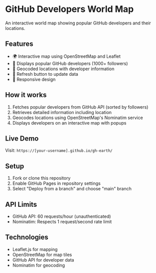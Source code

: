 # GitHub Developers World Map

An interactive world map showing popular GitHub developers and their locations.

## Features

- 🌍 Interactive map using OpenStreetMap and Leaflet
- 👥 Displays popular GitHub developers (1000+ followers)
- 📍 Geocoded locations with developer information
- 🔄 Refresh button to update data
- 📱 Responsive design

## How it works

1. Fetches popular developers from GitHub API (sorted by followers)
2. Retrieves detailed information including location
3. Geocodes locations using OpenStreetMap's Nominatim service
4. Displays developers on an interactive map with popups

## Live Demo

Visit: `https://[your-username].github.io/gh-earth/`

## Setup

1. Fork or clone this repository
2. Enable GitHub Pages in repository settings
3. Select "Deploy from a branch" and choose "main" branch

## API Limits

- GitHub API: 60 requests/hour (unauthenticated)
- Nominatim: Respects 1 request/second rate limit

## Technologies

- Leaflet.js for mapping
- OpenStreetMap for map tiles
- GitHub API for developer data
- Nominatim for geocoding
